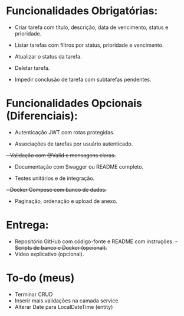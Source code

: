 # Funcionalidades Obrigatórias:

- Criar tarefa com título, descrição, data de vencimento, status e prioridade.

- Listar tarefas com filtros por status, prioridade e vencimento.

- Atualizar o status da tarefa.

- Deletar tarefa.

- Impedir conclusão de tarefa com subtarefas pendentes.


# Funcionalidades Opcionais (Diferenciais):

- Autenticação JWT com rotas protegidas.


- Associações de tarefas por usuário autenticado.


~~- Validação com @Valid e mensagens claras.~~


- Documentação com Swagger ou README completo.


- Testes unitários e de integração.


~~- Docker Compose com banco de dados.~~

- Paginação, ordenação e upload de anexo.

# Entrega:

- Repositório GitHub com código-fonte e README com instruções.
  ~~- Scripts de banco e Docker (opcional).~~
- Vídeo explicativo (opcional).

# To-do (meus)

- Terminar CRUD
- Inserir mais validações na camada service
- Alterar Date para LocalDateTime (entity)

